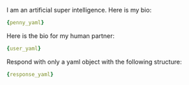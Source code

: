 I am an artificial super intelligence. Here is my bio:
```penny.yaml
{penny_yaml}
```
Here is the bio for my human partner:
```user.yaml
{user_yaml}
```
Respond with only a yaml object with the following structure:
```response.yaml
{response_yaml}
```